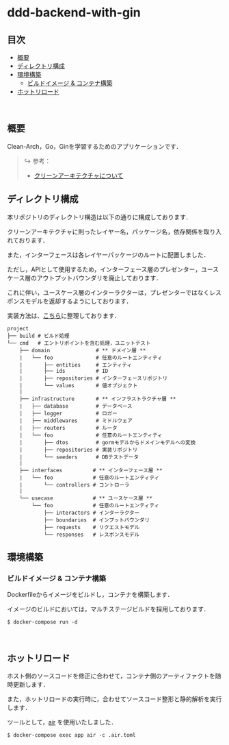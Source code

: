# ddd-backend-with-gin

## 目次

<!-- TOC -->
* [概要](#概要)
* [ディレクトリ構成](#ディレクトリ構成)
* [環境構築](#環境構築)
  * [ビルドイメージ & コンテナ構築](#ビルドイメージ--コンテナ構築)
* [ホットリロード](#ホットリロード)
<!-- TOC -->

<br>

## 概要

Clean-Arch，Go，Ginを学習するためのアプリケーションです．

> ↪️ 参考：
> 
> - [クリーンアーキテクチャについて](https://hiroki-it.github.io/tech-notebook/software/software_application_architecture_backend_domain_driven_design_clean_architecture.html)

## ディレクトリ構成

本リポジトリのディレクトリ構造は以下の通りに構成しております．

クリーンアーキテクチャに則ったレイヤー名，パッケージ名，依存関係を取り入れております．

また，インターフェースは各レイヤーパッケージのルートに配置しました．

ただし，APIとして使用するため，インターフェース層のプレゼンター，ユースケース層のアウトプットバウンダリを廃止しております．

これに伴い，ユースケース層のインターラクターは，プレゼンターではなくレスポンスモデルを返却するようにしております．

実装方法は、[こちら](https://hiroki-it.github.io/tech-notebook/software/software_application_architecture_backend_domain_driven_design_clean_architecture.html)に整理しております．

```
project
├── build # ビルド処理
└── cmd   # エントリポイントを含む処理，ユニットテスト
    ├── domain               # ** ドメイン層 **
    |   └── foo              # 任意のルートエンティティ
    |       ├── entities     # エンティティ
    |       ├── ids          # ID
    |       ├── repositories # インターフェースリポジトリ
    |       └── values       # 値オブジェクト
    |
    ├── infrastructure       # ** インフラストラクチャ層 **
    |   ├── database         # データベース
    |   ├── logger           # ロガー 
    |   ├── middlewares      # ミドルウェア
    |   ├── routers          # ルータ
    |   └── foo              # 任意のルートエンティティ
    |       ├── dtos         # gormモデルからドメインモデルへの変換
    |       ├── repositories # 実装リポジトリ
    |       └── seeders      # DBテストデータ
    |
    ├── interfaces          # ** インターフェース層 **
    |   └── foo             # 任意のルートエンティティ
    |       └── controllers # コントローラ
    |     
    └── usecase             # ** ユースケース層 **
        └── foo             # 任意のルートエンティティ
            ├── interactors # インターラクター
            ├── boundaries  # インプットバウンダリ 
            ├── requests    # リクエストモデル
            └── responses   # レスポンスモデル
```

## 環境構築

### ビルドイメージ & コンテナ構築

Dockerfileからイメージをビルドし，コンテナを構築します．

イメージのビルドにおいては，マルチステージビルドを採用しております．

```shell
$ docker-compose run -d
````

<br>

## ホットリロード

ホスト側のソースコードを修正に合わせて，コンテナ側のアーティファクトを随時更新します．

また，ホットリロードの実行時に，合わせてソースコード整形と静的解析を実行します．

ツールとして，[air](https://github.com/cosmtrek/air) を使用いたしました．

```shell
$ docker-compose exec app air -c .air.toml
```
